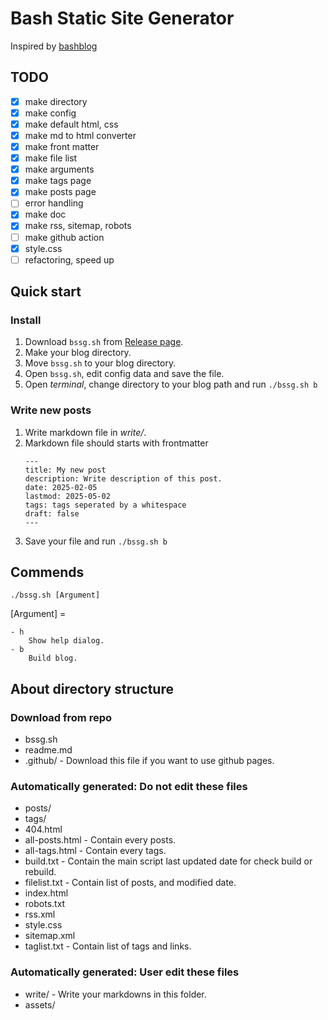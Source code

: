 # Bash Static Site Generator

Inspired by [bashblog](https://github.com/cfenollosa/bashblog)

## TODO

- [x] make directory
- [x] make config
- [x] make default html, css
- [x] make md to html converter
- [x] make front matter
- [x] make file list
- [x] make arguments
- [x] make tags page
- [x] make posts page
- [ ] error handling
- [x] make doc
- [x] make rss, sitemap, robots
- [ ] make github action
- [x] style.css
- [ ] refactoring, speed up

## Quick start

### Install

1. Download `bssg.sh` from [Release page]().
2. Make your blog directory. 
3. Move `bssg.sh` to your blog directory. 
4. Open `bssg.sh`, edit config data and save the file.
5. Open *terminal*, change directory to your blog path and run `./bssg.sh b`

### Write new posts

1. Write markdown file in *write/*.
2. Markdown file should starts with frontmatter
    ```
    ---
    title: My new post
    description: Write description of this post. 
    date: 2025-02-05
    lastmod: 2025-05-02
    tags: tags seperated by a whitespace
    draft: false
    ---
    ```
3. Save your file and run `./bssg.sh b`

## Commends

`./bssg.sh [Argument]`

[Argument] =

    - h
        Show help dialog.   
    - b
        Build blog. 

## About directory structure

### Download from repo

- bssg.sh
- readme.md
- .github/ - Download this file if you want to use github pages.

### Automatically generated: Do not edit these files

- posts/
- tags/
- 404.html
- all-posts.html - Contain every posts.
- all-tags.html - Contain every tags.
- build.txt - Contain the main script last updated date for check build or rebuild. 
- filelist.txt - Contain list of posts, and modified date.
- index.html
- robots.txt
- rss.xml
- style.css
- sitemap.xml
- taglist.txt - Contain list of  tags and links.

### Automatically generated: User edit these files

- write/ - Write your markdowns in this folder.
- assets/
